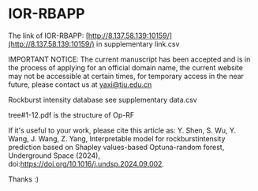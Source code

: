 # IOR-RBAPP
The link of IOR-RBAPP: [http://8.137.58.139:10159/](http://8.137.58.139:10159/) in supplementary link.csv 

IMPORTANT NOTICE: The current manuscript has been accepted and is in the process of applying for an official domain name, the current website may not be accessible at certain times, for temporary access in the near future, please contact us at yaxi@tju.edu.cn

Rockburst intensity database see supplementary data.csv

tree#1-12.pdf is the structure of Op-RF

If it's useful to your work, please cite this article as: Y. Shen, S. Wu, Y. Wang, J. Wang, Z. Yang, Interpretable model for rockburstintensity prediction based on Shapley values-based Optuna-random forest, Underground Space (2024), doi:https://doi.org/10.1016/j.undsp.2024.09.002.

Thanks :)
